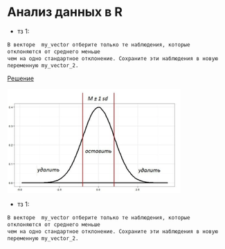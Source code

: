 # Анализ данных в R
+ тз 1: <br>
```
В векторе  my_vector отберите только те наблюдения, которые отклоняются от среднего меньше 
чем на одно стандартное отклонение. Сохраните эти наблюдения в новую переменную my_vector_2. 
```
[Решение](https://github.com/TheZnat/Data-analysis-in-R/blob/main/R/lab_1/R-1.R) <br> <br>
<img src="https://github.com/TheZnat/Data-analysis-in-R/blob/main/R/lab_1/img_r1.png" width="400" />

+ тз 1: <br>
```
В векторе  my_vector отберите только те наблюдения, которые отклоняются от среднего меньше 
чем на одно стандартное отклонение. Сохраните эти наблюдения в новую переменную my_vector_2. 
```

